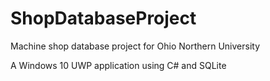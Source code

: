 # ShopDatabaseProject
Machine shop database project for Ohio Northern University

A Windows 10 UWP application using C# and SQLite
